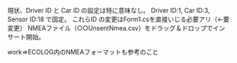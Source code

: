 現状、Driver ID と Car ID の設定は特に意味なし。 Driver ID:1, Car ID:3, Sensor ID:18 で固定。
これらID の変更はForm1.csを直接いじる必要アリ（←要変更）
NMEAファイル（○○UnsentNmea.csv）をドラッグ＆ドロップでインサート開始。

work⇒ECOLOG内のNMEAフォーマットも参考のこと
